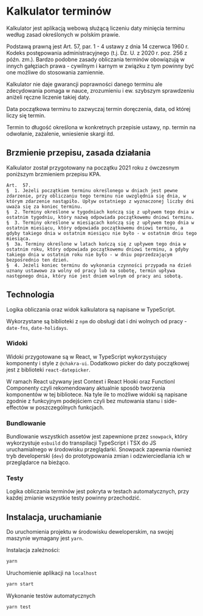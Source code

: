 # Kalkulator terminów

Kalkulator jest aplikacją webową służącą liczeniu daty minięcia terminu według zasad określonych w polskim prawie.

Podstawą prawną jest Art. 57, par. 1 - 4 ustawy z dnia 14 czerwca 1960 r. Kodeks postępowania administracyjnego (t.j. Dz. U. z 2020 r. poz. 256 z późn. zm.). Bardzo podobne zasady obliczania terminów obowiązują w innych gałęziach prawa - cywilnym i karnym w związku z tym powinny być one możliwe do stosowania zamiennie.

Kalkulator nie daje gwarancji poprawności danego terminu ale zdecydowania pomaga w nauce, zrozumieniu i ew. szybszym sprawdzeniu aniżeli ręczne liczenie takiej daty.

Data początkowa terminu to zazwyczaj termin doręczenia, data, od której liczy się termin.

Termin to długość określona w konkretnych przepisie ustawy, np. termin na odwołanie, zażalenie, wniesienie skargi itd. 

## Brzmienie przepisu, zasada działania

Kalkulator został przygotowany na początku 2021 roku z ówczesnym poniższym brzmieniem przepisu KPA.

```
Art.  57. 
§  1. Jeżeli początkiem terminu określonego w dniach jest pewne zdarzenie, przy obliczaniu tego terminu nie uwzględnia się dnia, w którym zdarzenie nastąpiło. Upływ ostatniego z wyznaczonej liczby dni uważa się za koniec terminu.
§  2. Terminy określone w tygodniach kończą się z upływem tego dnia w ostatnim tygodniu, który nazwą odpowiada początkowemu dniowi terminu.
§  3. Terminy określone w miesiącach kończą się z upływem tego dnia w ostatnim miesiącu, który odpowiada początkowemu dniowi terminu, a gdyby takiego dnia w ostatnim miesiącu nie było - w ostatnim dniu tego miesiąca.
§  3a. Terminy określone w latach kończą się z upływem tego dnia w ostatnim roku, który odpowiada początkowemu dniowi terminu, a gdyby takiego dnia w ostatnim roku nie było - w dniu poprzedzającym bezpośrednio ten dzień.
§  4. Jeżeli koniec terminu do wykonania czynności przypada na dzień uznany ustawowo za wolny od pracy lub na sobotę, termin upływa następnego dnia, który nie jest dniem wolnym od pracy ani sobotą.
```

## Technologia

Logika obliczania oraz widok kalkulatora są napisane w TypeScript.

Wykorzystane są biblioteki z `npm` do obsługi dat i dni wolnych od pracy - `date-fns`, `date-holidays`.

### Widoki

Widoki przygotowane są w React, w TypeScript wykorzystujący komponenty i style z `@chakra-ui`. Dodatkowo picker do daty początkowej jest z biblioteki `react-datepicker`.

W ramach React używany jest Context i React Hooki oraz Functionl Componenty czyli rekomendowany aktualnie sposób tworzenia komponentów w tej bibliotece. Na tyle ile to możliwe widoki są napisane zgodnie z funkcyjnym podejściem czyli bez mutowania stanu i side-effectów w poszczególnych funkcjach.

### Bundlowanie

Bundlowanie wszystkich assetów jest zapewnione przez `snowpack`, który wykorzystuje `esbuild` do transpilacji TypeScript i TSX do JS uruchamialnego w środowisku przeglądarki. Snowpack zapewnia również tryb developerski (`dev`) do prototypowania zmian i odzwierciedlania ich w przeglądarce na bieżąco.

### Testy

Logika obliczania terminów jest pokryta w testach automatycznych, przy każdej zmianie wszystkie testy powinny przechodzić.

## Instalacja, uruchamianie

Do uruchomienia projektu w środowisku deweloperskim, na swojej maszynie wymagany jest `yarn`.

Instalacja zależności:

```sh
yarn
```

Uruchomienie aplikacji na `localhost`

```sh
yarn start
```

Wykonanie testów automatycznych

```sh
yarn test
```
